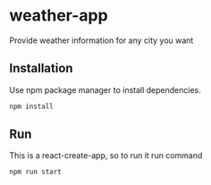 # weather-app
Provide weather information for any city you want

## Installation

Use npm package manager to install dependencies.

```bash
npm install
```
## Run

This is a react-create-app, so to run it run command

```bash
npm run start
```